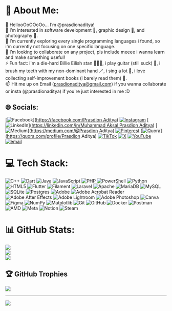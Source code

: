# 💫 About Me:
👋 HellooOoOOoOo... I’m @prasdionaditya!<br>🌊 I’m interested in software development 📱, graphic design 🎨, and photography 📸.<br>🌱 I’m currently exploring every single programming languages i found, so i'm currently not focusing on one specific language.<br>👀 I’m looking to collaborate on any project, pls include meeee i wanna learn and make something useful!<br>⚡ Fun fact: i'm a die-hard Billie Eilish stan 👩🏻‍🎤, i play guitar (still suck) 🎸, i brush my teeth with my non-dominant hand 🪥, i sing a lot 🎤, i love collecting self-improvement books (i barely read them) 📕.<br>📫 Hit me up on Email (prasdionaditya@gmail.com) if you wanna collaborate or insta (@prasdionaditya) if you're just interested in me :D


## 🌐 Socials:
[![Facebook](https://img.shields.io/badge/Facebook-%231877F2.svg?logo=Facebook&logoColor=white)]([https://facebook.com/Prasdion Aditya](https://facebook.com/prasdionaditya)) [![Instagram](https://img.shields.io/badge/Instagram-%23E4405F.svg?logo=Instagram&logoColor=white)](https://instagram.com/prasdionaditya) [![LinkedIn](https://img.shields.io/badge/LinkedIn-%230077B5.svg?logo=linkedin&logoColor=white)]([https://linkedin.com/in/Muhammad Aksal Prasdion Aditya](https://www.linkedin.com/in/muhammad-aksal-prasdion-aditya)) [![Medium](https://img.shields.io/badge/Medium-12100E?logo=medium&logoColor=white)](https://medium.com/@Prasdion Aditya) [![Pinterest](https://img.shields.io/badge/Pinterest-%23E60023.svg?logo=Pinterest&logoColor=white)](https://pinterest.com/prasdionaditya) [![Quora](https://img.shields.io/badge/Quora-%23B92B27.svg?logo=Quora&logoColor=white)](https://quora.com/profile/Prasdion Aditya) [![TikTok](https://img.shields.io/badge/TikTok-%23000000.svg?logo=TikTok&logoColor=white)](https://tiktok.com/@prasdionaditya) [![X](https://img.shields.io/badge/X-black.svg?logo=X&logoColor=white)](https://x.com/prasdionaditya) [![YouTube](https://img.shields.io/badge/YouTube-%23FF0000.svg?logo=YouTube&logoColor=white)](https://youtube.com/@prasdionaditya) [![email](https://img.shields.io/badge/Email-D14836?logo=gmail&logoColor=white)](mailto:prasdionaditya@gmail.com) 

# 💻 Tech Stack:
![C++](https://img.shields.io/badge/c++-%2300599C.svg?style=for-the-badge&logo=c%2B%2B&logoColor=white) ![Dart](https://img.shields.io/badge/dart-%230175C2.svg?style=for-the-badge&logo=dart&logoColor=white) ![Java](https://img.shields.io/badge/java-%23ED8B00.svg?style=for-the-badge&logo=openjdk&logoColor=white) ![JavaScript](https://img.shields.io/badge/javascript-%23323330.svg?style=for-the-badge&logo=javascript&logoColor=%23F7DF1E) ![PHP](https://img.shields.io/badge/php-%23777BB4.svg?style=for-the-badge&logo=php&logoColor=white) ![PowerShell](https://img.shields.io/badge/PowerShell-%235391FE.svg?style=for-the-badge&logo=powershell&logoColor=white) ![Python](https://img.shields.io/badge/python-3670A0?style=for-the-badge&logo=python&logoColor=ffdd54) ![HTML5](https://img.shields.io/badge/html5-%23E34F26.svg?style=for-the-badge&logo=html5&logoColor=white) ![Flutter](https://img.shields.io/badge/Flutter-%2302569B.svg?style=for-the-badge&logo=Flutter&logoColor=white) ![Filament](https://img.shields.io/badge/Filament-FFAA00?style=for-the-badge&logoColor=%23000000) ![Laravel](https://img.shields.io/badge/laravel-%23FF2D20.svg?style=for-the-badge&logo=laravel&logoColor=white) ![Apache](https://img.shields.io/badge/apache-%23D42029.svg?style=for-the-badge&logo=apache&logoColor=white) ![MariaDB](https://img.shields.io/badge/MariaDB-003545?style=for-the-badge&logo=mariadb&logoColor=white) ![MySQL](https://img.shields.io/badge/mysql-4479A1.svg?style=for-the-badge&logo=mysql&logoColor=white) ![SQLite](https://img.shields.io/badge/sqlite-%2307405e.svg?style=for-the-badge&logo=sqlite&logoColor=white) ![Postgres](https://img.shields.io/badge/postgres-%23316192.svg?style=for-the-badge&logo=postgresql&logoColor=white) ![Adobe](https://img.shields.io/badge/adobe-%23FF0000.svg?style=for-the-badge&logo=adobe&logoColor=white) ![Adobe Acrobat Reader](https://img.shields.io/badge/Adobe%20Acrobat%20Reader-EC1C24.svg?style=for-the-badge&logo=Adobe%20Acrobat%20Reader&logoColor=white) ![Adobe After Effects](https://img.shields.io/badge/Adobe%20After%20Effects-9999FF.svg?style=for-the-badge&logo=Adobe%20After%20Effects&logoColor=white) ![Adobe Lightroom](https://img.shields.io/badge/Adobe%20Lightroom-31A8FF.svg?style=for-the-badge&logo=Adobe%20Lightroom&logoColor=white) ![Adobe Photoshop](https://img.shields.io/badge/adobe%20photoshop-%2331A8FF.svg?style=for-the-badge&logo=adobe%20photoshop&logoColor=white) ![Canva](https://img.shields.io/badge/Canva-%2300C4CC.svg?style=for-the-badge&logo=Canva&logoColor=white) ![Figma](https://img.shields.io/badge/figma-%23F24E1E.svg?style=for-the-badge&logo=figma&logoColor=white) ![NumPy](https://img.shields.io/badge/numpy-%23013243.svg?style=for-the-badge&logo=numpy&logoColor=white) ![Matplotlib](https://img.shields.io/badge/Matplotlib-%23ffffff.svg?style=for-the-badge&logo=Matplotlib&logoColor=black) ![Git](https://img.shields.io/badge/git-%23F05033.svg?style=for-the-badge&logo=git&logoColor=white) ![GitHub](https://img.shields.io/badge/github-%23121011.svg?style=for-the-badge&logo=github&logoColor=white) ![Docker](https://img.shields.io/badge/docker-%230db7ed.svg?style=for-the-badge&logo=docker&logoColor=white) ![Postman](https://img.shields.io/badge/Postman-FF6C37?style=for-the-badge&logo=postman&logoColor=white) ![AMD](https://img.shields.io/badge/AMD-%23000000.svg?style=for-the-badge&logo=amd&logoColor=white) ![Meta](https://img.shields.io/badge/Meta-%230467DF.svg?style=for-the-badge&logo=Meta&logoColor=white) ![Notion](https://img.shields.io/badge/Notion-%23000000.svg?style=for-the-badge&logo=notion&logoColor=white) ![Steam](https://img.shields.io/badge/steam-%23000000.svg?style=for-the-badge&logo=steam&logoColor=white)
# 📊 GitHub Stats:
![](https://github-readme-stats.vercel.app/api?username=prasdionaditya&theme=gruvbox&hide_border=true&include_all_commits=false&count_private=false)<br/>
![](https://nirzak-streak-stats.vercel.app/?user=prasdionaditya&theme=gruvbox&hide_border=true)<br/>
![](https://github-readme-stats.vercel.app/api/top-langs/?username=prasdionaditya&theme=gruvbox&hide_border=true&include_all_commits=false&count_private=false&layout=compact)

## 🏆 GitHub Trophies
![](https://github-profile-trophy.vercel.app/?username=prasdionaditya&theme=gruvbox&no-frame=true&no-bg=false&margin-w=4)

---
[![](https://visitcount.itsvg.in/api?id=prasdionaditya&icon=10&color=3)](https://visitcount.itsvg.in)

<!-- Proudly created with GPRM ( https://gprm.itsvg.in ) -->

